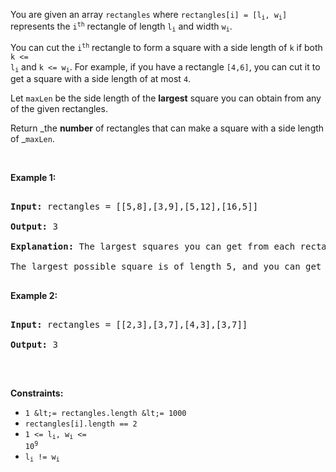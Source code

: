 You are given an array `` rectangles `` where <code>rectangles[i] = [l<sub>i</sub>, w<sub>i</sub>]</code> represents the <code>i<sup>th</sup></code> rectangle of length <code>l<sub>i</sub></code> and width <code>w<sub>i</sub></code>.

You can cut the <code>i<sup>th</sup></code> rectangle to form a square with a side length of `` k `` if both <code>k &lt;= l<sub>i</sub></code> and <code>k &lt;= w<sub>i</sub></code>. For example, if you have a rectangle `` [4,6] ``, you can cut it to get a square with a side length of at most `` 4 ``.

Let `` maxLen `` be the side length of the __largest__ square you can obtain from any of the given rectangles.

Return _the __number__ of rectangles that can make a square with a side length of _`` maxLen ``.

&nbsp;

__Example 1:__

<pre>
<strong>Input:</strong> rectangles = [[5,8],[3,9],[5,12],[16,5]]
<strong>Output:</strong> 3
<strong>Explanation:</strong> The largest squares you can get from each rectangle are of lengths [5,3,5,5].
The largest possible square is of length 5, and you can get it out of 3 rectangles.
</pre>

__Example 2:__

<pre>
<strong>Input:</strong> rectangles = [[2,3],[3,7],[4,3],[3,7]]
<strong>Output:</strong> 3
</pre>

&nbsp;

__Constraints:__

*   `` 1 &lt;= rectangles.length &lt;= 1000 ``
*   `` rectangles[i].length == 2 ``
*   <code>1 &lt;= l<sub>i</sub>, w<sub>i</sub> &lt;= 10<sup>9</sup></code>
*   <code>l<sub>i</sub> != w<sub>i</sub></code>